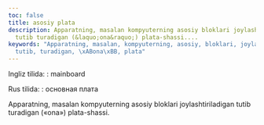 ```yaml
---
toc: false
title: asosiy plata
description: Apparatning, masalan kompyuterning asosiy bloklari joylashtiriladigan
  tutib turadigan (&laquo;ona&raquo;) plata-shassi....
keywords: "Apparatning, masalan, kompyuterning, asosiy, bloklari, joylashtiriladigan,
  tutib, turadigan, \xABona\xBB, plata"
---
```


Ingliz tilida:
:   mainboard

Rus tilida:
:   основная плата

Apparatning, masalan kompyuterning asosiy bloklari joylashtiriladigan tutib turadigan («ona») plata-shassi.